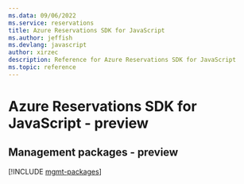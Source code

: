 ```yaml
---
ms.data: 09/06/2022
ms.service: reservations
title: Azure Reservations SDK for JavaScript
ms.author: jeffish
ms.devlang: javascript
author: xirzec
description: Reference for Azure Reservations SDK for JavaScript
ms.topic: reference
---
```

# Azure Reservations SDK for JavaScript - preview

## Management packages - preview
[!INCLUDE [mgmt-packages](reservations-mgmt-index.md)]

